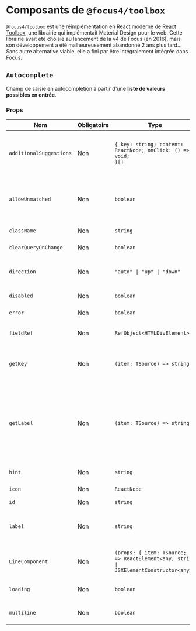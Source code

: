 # Composants de `@focus4/toolbox` <!-- {docsify-ignore-all} -->

`@focus4/toolbox` est une réimplémentation en React moderne de [React Toolbox](https://react-toolbox.io/#/components), une librairie qui implémentait Material Design pour le web. Cette librairie avait été choisie au lancement de la v4 de Focus (en 2016), mais son développement a été malheureusement abandonné 2 ans plus tard... Sans autre alternative viable, elle a fini par être intégralement intégrée dans Focus.

## `Autocomplete`

Champ de saisie en autocomplétion à partir d'une **liste de valeurs possibles en entrée**.

### Props

| Nom                     | Obligatoire | Type                                                                                                                   | Description                                                                                                                                                                                                                                                              |
| ----------------------- | ----------- | ---------------------------------------------------------------------------------------------------------------------- | ------------------------------------------------------------------------------------------------------------------------------------------------------------------------------------------------------------------------------------------------------------------------ |
| `additionalSuggestions` | Non         | <code>{ key: string; content: ReactNode; onClick: () =&gt; void; }[]</code>                                            | Suggestions supplémentaires à afficher en plus des suggestions issues de `values`, pour effectuer des actions différentes.                                                                                                                                               |
| `allowUnmatched`        | Non         | <code>boolean</code>                                                                                                   | Autorise la sélection d'une valeur qui n'existe pas dans `values` (le contenu de la `query` sera retourné en tant que valeur).                                                                                                                                           |
| `className`             | Non         | <code>string</code>                                                                                                    | Classe CSS pour le composant racine.                                                                                                                                                                                                                                     |
| `clearQueryOnChange`    | Non         | <code>boolean</code>                                                                                                   | Vide la query à la sélection d'une valeur.                                                                                                                                                                                                                               |
| `direction`             | Non         | <code>"auto" &#124; "up" &#124; "down"</code>                                                                          | Précise dans quel sens les suggestions doivent s'afficher. Par défaut : "auto".                                                                                                                                                                                          |
| `disabled`              | Non         | <code>boolean</code>                                                                                                   | Désactive le champ texte.                                                                                                                                                                                                                                                |
| `error`                 | Non         | <code>boolean</code>                                                                                                   | Affiche le champ texte en erreur.                                                                                                                                                                                                                                        |
| `fieldRef`              | Non         | <code>RefObject&lt;HTMLDivElement&gt;</code>                                                                           | Ref vers le champ (pour ancrer un Menu dessus par exemple).                                                                                                                                                                                                              |
| `getKey`                | Non         | <code>(item: TSource) =&gt; string</code>                                                                              | Détermine la propriété de l'objet a utiliser comme clé. *<br />Par défaut : `item => item.key`                                                                                                                                                                           |
| `getLabel`              | Non         | <code>(item: TSource) =&gt; string</code>                                                                              | Détermine la propriété de l'objet à utiliser comme libellé.<br />Le libellé de l'objet est le texte utilisé pour chercher la correspondance avec le texte saisi dans le champ.<br />Par défaut : `item => item.label`                                                    |
| `hint`                  | Non         | <code>string</code>                                                                                                    | Placeholder pour le champ texte.                                                                                                                                                                                                                                         |
| `icon`                  | Non         | <code>ReactNode</code>                                                                                                 | Icône à poser devant le texte.                                                                                                                                                                                                                                           |
| `id`                    | Non         | <code>string</code>                                                                                                    | `id` pour l'input HTML.                                                                                                                                                                                                                                                  |
| `label`                 | Non         | <code>string</code>                                                                                                    | Libellé du champ, sera affiché à la place du `hint` et se déplacera sur le dessus lorsque le champ est utilisé.                                                                                                                                                          |
| `LineComponent`         | Non         | <code>(props: { item: TSource; }) =&gt; ReactElement&lt;any, string &#124; JSXElementConstructor&lt;any&gt;&gt;</code> | Composant personnalisé pour afficher les suggestions.                                                                                                                                                                                                                    |
| `loading`               | Non         | <code>boolean</code>                                                                                                   | Affiche un indicateur de chargement dans le champ texte.                                                                                                                                                                                                                 |
| `multiline`             | Non         | <code>boolean</code>                                                                                                   | Si renseigné, affiche un <textarea> à la place de l'<input>.                                                                                                                                                                                                             |
| `name`                  | Non         | <code>string</code>                                                                                                    | `name` pour l'input HTML.                                                                                                                                                                                                                                                |
| `onBlur`                | Non         | <code>FocusEventHandler&lt;HTMLInputElement &#124; HTMLTextAreaElement&gt;</code>                                      | Au blur du champ texte.                                                                                                                                                                                                                                                  |
| `onChange`              | Non         | <code>(value?: string) =&gt; void</code>                                                                               | Appelé avec la clé correspondante lors de la sélection d'une valeur.<br /><br />Sera appelé avec `undefined` (si `allowUnmatched = false`) si aucune suggestion n'est disponible lors de la confirmation de la saisie<br />(au blur du champ ou en appuyant sur Entrée). |
| `onClick`               | Non         | <code>MouseEventHandler&lt;HTMLDivElement&gt;</code>                                                                   | Au clic sur le champ texte.                                                                                                                                                                                                                                              |
| `onContextMenu`         | Non         | <code>MouseEventHandler&lt;HTMLInputElement &#124; HTMLTextAreaElement&gt;</code>                                      | Au clic-droit dans le champ texte.                                                                                                                                                                                                                                       |
| `onFocus`               | Non         | <code>FocusEventHandler&lt;HTMLInputElement &#124; HTMLTextAreaElement&gt;</code>                                      | Au focus du champ texte.                                                                                                                                                                                                                                                 |
| `onKeyDown`             | Non         | <code>KeyboardEventHandler&lt;HTMLInputElement &#124; HTMLTextAreaElement&gt;</code>                                   | Au `keydown` du champ.                                                                                                                                                                                                                                                   |
| `onKeyPress`            | Non         | <code>KeyboardEventHandler&lt;HTMLInputElement &#124; HTMLTextAreaElement&gt;</code>                                   | Au `keypress` du champ.                                                                                                                                                                                                                                                  |
| `onKeyUp`               | Non         | <code>KeyboardEventHandler&lt;HTMLInputElement &#124; HTMLTextAreaElement&gt;</code>                                   | Au `keyup` du champ.                                                                                                                                                                                                                                                     |
| `onPaste`               | Non         | <code>ClipboardEventHandler&lt;HTMLInputElement &#124; HTMLTextAreaElement&gt;</code>                                  | Au collage de texte dans le champ.                                                                                                                                                                                                                                       |
| `onPointerDown`         | Non         | <code>(e: PointerEvent&lt;HTMLInputElement &#124; HTMLTextAreaElement&gt;) =&gt; void</code>                           | [MDN Reference](https://developer.mozilla.org/docs/Web/API/Element/pointerdown_event)                                                                                                                                                                                    |
| `onPointerEnter`        | Non         | <code>(e: PointerEvent&lt;HTMLInputElement &#124; HTMLTextAreaElement&gt;) =&gt; void</code>                           | [MDN Reference](https://developer.mozilla.org/docs/Web/API/Element/pointerenter_event)                                                                                                                                                                                   |
| `onPointerLeave`        | Non         | <code>(e: PointerEvent&lt;HTMLInputElement &#124; HTMLTextAreaElement&gt;) =&gt; void</code>                           | [MDN Reference](https://developer.mozilla.org/docs/Web/API/Element/pointerleave_event)                                                                                                                                                                                   |
| `onPointerUp`           | Non         | <code>(e: PointerEvent&lt;HTMLInputElement &#124; HTMLTextAreaElement&gt;) =&gt; void</code>                           | [MDN Reference](https://developer.mozilla.org/docs/Web/API/Element/pointerup_event)                                                                                                                                                                                      |
| `onQueryChange`         | Non         | <code>(query: string) =&gt; void</code>                                                                                | Handler appelé lorsque la query (= contenu du champ texte) change.                                                                                                                                                                                                       |
| `prefix`                | Non         | <code>string</code>                                                                                                    | Préfixe à poser devant le texte.                                                                                                                                                                                                                                         |
| `query`                 | Non         | <code>string</code>                                                                                                    | Permet de surcharger la query (= contenu du champ texte). A utiliser avec `onQueryChange`.                                                                                                                                                                               |
| `readOnly`              | Non         | <code>boolean</code>                                                                                                   | Valeur de `readonly` sur l'input HTML.                                                                                                                                                                                                                                   |
| `required`              | Non         | <code>boolean</code>                                                                                                   | Valeur de `required` sur l'input HTML.                                                                                                                                                                                                                                   |
| `rows`                  | Non         | <code>number</code>                                                                                                    | Nombre de lignes pour le <textarea> (si `multiline`).                                                                                                                                                                                                                    |
| `showSupportingText`    | Non         | <code>"always" &#124; "auto" &#124; "never"</code>                                                                     | Contrôle l'affichage du texte en dessous du champ, quelque soit la valeur de `supportingText` ou `maxLength`. Par défaut : "auto".                                                                                                                                       |
| `suffix`                | Non         | <code>string</code>                                                                                                    | Préfixe à poser après le texte.                                                                                                                                                                                                                                          |
| `suggestionMatch`       | Non         | <code>"disabled" &#124; "anywhere" &#124; "start" &#124; "word"</code>                                                 | Précise le mode de correspondance utilisé entre la query et le libellé. Par défaut : "start".                                                                                                                                                                            |
| `supportingText`        | Non         | <code>string</code>                                                                                                    | Texte à afficher en dessous du champ. Sera affiché en rouge si `error`.                                                                                                                                                                                                  |
| `tabIndex`              | Non         | <code>number</code>                                                                                                    | `tabindex` pour l'input HTML.                                                                                                                                                                                                                                            |
| `theme`                 | Non         | <code>CSSProp&lt;AutocompleteCss & TextFieldCss&gt;</code>                                                             | CSS.                                                                                                                                                                                                                                                                     |
| `trailing`              | Non         | <code>TrailingIcon &#124; TrailingIcon[]</code>                                                                        | Définition des icônes à poser après le texte dans le champ.                                                                                                                                                                                                              |
| `value`                 | Non         | <code>string</code>                                                                                                    | Valeur du champ.                                                                                                                                                                                                                                                         |
| `values`                | Non         | <code>TSource[]</code>                                                                                                 | Valeurs disponibles pour la sélection.                                                                                                                                                                                                                                   |

## `Button`

Bouton standard.

### Props

| Nom              | Obligatoire | Type                                                                                      | Description                                                                            |
| ---------------- | ----------- | ----------------------------------------------------------------------------------------- | -------------------------------------------------------------------------------------- |
| `className`      | Non         | <code>string</code>                                                                       | Classe CSS a ajouter au composant racine.                                              |
| `color`          | Non         | <code>"accent" &#124; "primary"</code>                                                    | Couleur du bouton.                                                                     |
| `disabled`       | Non         | <code>boolean</code>                                                                      | Désactive le bouton.                                                                   |
| `href`           | Non         | <code>string</code>                                                                       | Si renseigné, pose une balise <a> à la place du <button>.                              |
| `icon`           | Non         | <code>ReactNode</code>                                                                    | Icône a afficher dans le bouton.                                                       |
| `iconPosition`   | Non         | <code>"left" &#124; "right"</code>                                                        | Position de l'icône dans le bouton. Par défaut : "left".                               |
| `label`          | Non         | <code>string</code>                                                                       | Libellé du bouton.                                                                     |
| `onBlur`         | Non         | <code>FocusEventHandler&lt;HTMLButtonElement &#124; HTMLLinkElement&gt;</code>            | Au blur du bouton.                                                                     |
| `onClick`        | Non         | <code>MouseEventHandler&lt;HTMLButtonElement &#124; HTMLLinkElement&gt;</code>            | Au clic sur le bouton.                                                                 |
| `onFocus`        | Non         | <code>FocusEventHandler&lt;HTMLButtonElement &#124; HTMLLinkElement&gt;</code>            | Au focus du bouton.                                                                    |
| `onPointerDown`  | Non         | <code>(e: PointerEvent&lt;HTMLButtonElement &#124; HTMLLinkElement&gt;) =&gt; void</code> | [MDN Reference](https://developer.mozilla.org/docs/Web/API/Element/pointerdown_event)  |
| `onPointerEnter` | Non         | <code>(e: PointerEvent&lt;HTMLButtonElement &#124; HTMLLinkElement&gt;) =&gt; void</code> | [MDN Reference](https://developer.mozilla.org/docs/Web/API/Element/pointerenter_event) |
| `onPointerLeave` | Non         | <code>(e: PointerEvent&lt;HTMLButtonElement &#124; HTMLLinkElement&gt;) =&gt; void</code> | [MDN Reference](https://developer.mozilla.org/docs/Web/API/Element/pointerleave_event) |
| `onPointerUp`    | Non         | <code>(e: PointerEvent&lt;HTMLButtonElement &#124; HTMLLinkElement&gt;) =&gt; void</code> | [MDN Reference](https://developer.mozilla.org/docs/Web/API/Element/pointerup_event)    |
| `style`          | Non         | <code>CSSProperties</code>                                                                | CSS inline pour l'élément racine.                                                      |
| `target`         | Non         | <code>string</code>                                                                       | "target" pour le <a>, si `href` est rensigné.                                          |
| `theme`          | Non         | <code>CSSProp&lt;ButtonCss&gt;</code>                                                     | CSS.                                                                                   |
| `type`           | Non         | <code>string</code>                                                                       | Type de bouton HTML (ignoré si `href` est renseigné).                                  |
| `variant`        | Non         | <code>"filled" &#124; "elevated" &#124; "outlined" &#124; "elevated-filled"</code>        | Variante du bouton .                                                                   |

## `Calendar`

Affiche un calendrier. Utilisé par l'[`InputDate`](components/forms.md#inputdate).

### Props

| Nom                    | Obligatoire | Type                                                    | Description |
| ---------------------- | ----------- | ------------------------------------------------------- | ----------- |
| `disabledDates`        | Non         | <code>Date[]</code>                                     |             |
| `display`              | Non         | <code>"months" &#124; "years"</code>                    |             |
| `enabledDates`         | Non         | <code>Date[]</code>                                     |             |
| `handleSelect`         | Non         | <code>() =&gt; void</code>                              |             |
| `maxDate`              | Non         | <code>Date</code>                                       |             |
| `minDate`              | Non         | <code>Date</code>                                       |             |
| `onChange`             | **Oui**     | <code>(date: Date, dayClick: boolean) =&gt; void</code> |             |
| `selectedDate`         | Non         | <code>Date</code>                                       |             |
| `sundayFirstDayOfWeek` | Non         | <code>boolean</code>                                    |             |
| `theme`                | Non         | <code>CSSProp&lt;CalendarCss&gt;</code>                 |             |

## `Checkbox`

Une checkbox.

### Props

| Nom              | Obligatoire | Type                                                                                             | Description                                                                            |
| ---------------- | ----------- | ------------------------------------------------------------------------------------------------ | -------------------------------------------------------------------------------------- |
| `className`      | Non         | <code>string</code>                                                                              | Classe CSS a ajouter au composant racine.                                              |
| `disabled`       | Non         | <code>boolean</code>                                                                             | Désactive la Checkbox.                                                                 |
| `error`          | Non         | <code>string</code>                                                                              | Si renseigné, la Checkbox sera affichée en rouge.                                      |
| `id`             | Non         | <code>string</code>                                                                              | Id pour l'input[type=checkbox] posé par la Checkbox.                                   |
| `indeterminate`  | Non         | <code>boolean</code>                                                                             | Affiche une icône "indéterminée" à la place du "check"                                 |
| `label`          | Non         | <code>ReactNode</code>                                                                           | Libellé à poser à côté de la Checkbox.                                                 |
| `name`           | Non         | <code>string</code>                                                                              | Name pour l'input[type=checkbox] posé par la Checkbox.                                 |
| `onBlur`         | Non         | <code>FocusEventHandler&lt;HTMLInputElement&gt;</code>                                           | Au blur de la Checkbox.                                                                |
| `onChange`       | Non         | <code>(value: boolean, event?: MouseEvent&lt;HTMLInputElement, MouseEvent&gt;) =&gt; void</code> | Handler appelé au clic sur la Checkbox.                                                |
| `onFocus`        | Non         | <code>FocusEventHandler&lt;HTMLInputElement&gt;</code>                                           | Au focus de la Checkbox.                                                               |
| `onPointerDown`  | Non         | <code>(e: PointerEvent&lt;HTMLLabelElement&gt;) =&gt; void</code>                                | [MDN Reference](https://developer.mozilla.org/docs/Web/API/Element/pointerdown_event)  |
| `onPointerEnter` | Non         | <code>(e: PointerEvent&lt;HTMLLabelElement&gt;) =&gt; void</code>                                | [MDN Reference](https://developer.mozilla.org/docs/Web/API/Element/pointerenter_event) |
| `onPointerLeave` | Non         | <code>(e: PointerEvent&lt;HTMLLabelElement&gt;) =&gt; void</code>                                | [MDN Reference](https://developer.mozilla.org/docs/Web/API/Element/pointerleave_event) |
| `onPointerUp`    | Non         | <code>(e: PointerEvent&lt;HTMLLabelElement&gt;) =&gt; void</code>                                | [MDN Reference](https://developer.mozilla.org/docs/Web/API/Element/pointerup_event)    |
| `theme`          | Non         | <code>CSSProp&lt;CheckboxCss&gt;</code>                                                          | CSS.                                                                                   |
| `value`          | Non         | <code>boolean</code>                                                                             | Valeur (correspond à 'checked' sur l'input).                                           |

## `Chip`



### Props

| Nom              | Obligatoire | Type                                                                                                             | Description                                                                            |
| ---------------- | ----------- | ---------------------------------------------------------------------------------------------------------------- | -------------------------------------------------------------------------------------- |
| `className`      | Non         | <code>string</code>                                                                                              | Classe CSS a ajouter au composant racine.                                              |
| `color`          | Non         | <code>"accent" &#124; "primary"</code>                                                                           | Couleur du Chip.                                                                       |
| `disabled`       | Non         | <code>boolean</code>                                                                                             | Désactive le Chip.                                                                     |
| `elevated`       | Non         | <code>boolean</code>                                                                                             | Si renseigné, le Chip est affiché avec une élévation.                                  |
| `href`           | Non         | <code>string</code>                                                                                              | Si renseigné, pose une balise <a> à la place du <button> ou <span>.                    |
| `icon`           | Non         | <code>ReactNode</code>                                                                                           | Icône a afficher dans le Chip (à gauche).                                              |
| `label`          | **Oui**     | <code>string</code>                                                                                              | Libellé du chip.                                                                       |
| `onBlur`         | Non         | <code>FocusEventHandler&lt;HTMLButtonElement &#124; HTMLLinkElement&gt;</code>                                   | Au blur du Chip (si actionnable).                                                      |
| `onClick`        | Non         | <code>MouseEventHandler&lt;HTMLButtonElement&gt;</code>                                                          | Au click sur le Chip. Pose un <button> au lieu d'un <span> si rensgeiné.               |
| `onDeleteClick`  | Non         | <code>MouseEventHandler&lt;HTMLSpanElement&gt;</code>                                                            | Si renseigné, le Chip a une action de suppression via un bouton icône (à droite).      |
| `onFocus`        | Non         | <code>FocusEventHandler&lt;HTMLButtonElement &#124; HTMLLinkElement&gt;</code>                                   | Au focus du Chip (si actionnable).                                                     |
| `onPointerDown`  | Non         | <code>(e: PointerEvent&lt;HTMLButtonElement &#124; HTMLLinkElement &#124; HTMLSpanElement&gt;) =&gt; void</code> | [MDN Reference](https://developer.mozilla.org/docs/Web/API/Element/pointerdown_event)  |
| `onPointerEnter` | Non         | <code>(e: PointerEvent&lt;HTMLButtonElement &#124; HTMLLinkElement &#124; HTMLSpanElement&gt;) =&gt; void</code> | [MDN Reference](https://developer.mozilla.org/docs/Web/API/Element/pointerenter_event) |
| `onPointerLeave` | Non         | <code>(e: PointerEvent&lt;HTMLButtonElement &#124; HTMLLinkElement &#124; HTMLSpanElement&gt;) =&gt; void</code> | [MDN Reference](https://developer.mozilla.org/docs/Web/API/Element/pointerleave_event) |
| `onPointerUp`    | Non         | <code>(e: PointerEvent&lt;HTMLButtonElement &#124; HTMLLinkElement &#124; HTMLSpanElement&gt;) =&gt; void</code> | [MDN Reference](https://developer.mozilla.org/docs/Web/API/Element/pointerup_event)    |
| `target`         | Non         | <code>string</code>                                                                                              | "target" pour le <a>, si `href` est rensigné.                                          |
| `theme`          | Non         | <code>CSSProp&lt;ChipCss&gt;</code>                                                                              | CSS.                                                                                   |

## `Clock`

Affiche une horloge. Utilisé par l'[`InputTime`](components/forms.md#inputdate).

### Props

| Nom           | Obligatoire | Type                                  | Description |
| ------------- | ----------- | ------------------------------------- | ----------- |
| `display`     | Non         | <code>"hours" &#124; "minutes"</code> |             |
| `format`      | Non         | <code>"24hr" &#124; "ampm"</code>     |             |
| `onChange`    | Non         | <code>(date: Date) =&gt; void</code>  |             |
| `onHandMoved` | Non         | <code>() =&gt; void</code>            |             |
| `theme`       | Non         | <code>CSSProp&lt;ClockCss&gt;</code>  |             |
| `time`        | Non         | <code>Date</code>                     |             |

## `Dropdown`

Composant de sélection avec personnalisation de l'affichage des éléments (à l'inverse du [`Select`](components/forms.md#select) qui est un simple `<select>`).

### Props

| Nom          | Obligatoire | Type                                                                                                                                                                             | Description                                                                                                   |
| ------------ | ----------- | -------------------------------------------------------------------------------------------------------------------------------------------------------------------------------- | ------------------------------------------------------------------------------------------------------------- |
| `allowBlank` | Non         | <code>boolean</code>                                                                                                                                                             | If true the dropdown will preselect the first item if the supplied value matches none of the options' values. |
| `auto`       | Non         | <code>boolean</code>                                                                                                                                                             | If true, the dropdown will open up or down depending on the position in the screen.                           |
| `className`  | Non         | <code>string</code>                                                                                                                                                              | CSS class for the root component.                                                                             |
| `disabled`   | Non         | <code>boolean</code>                                                                                                                                                             | If true, component will be disabled.                                                                          |
| `error`      | Non         | <code>string</code>                                                                                                                                                              | Give an error node to display under the field.                                                                |
| `id`         | Non         | <code>string</code>                                                                                                                                                              | Id for the input field.                                                                                       |
| `label`      | Non         | <code>ReactNode</code>                                                                                                                                                           | The text string to use for the floating label element.                                                        |
| `labelKey`   | Non         | <code>string</code>                                                                                                                                                              | Used for setting the label from source                                                                        |
| `name`       | Non         | <code>string</code>                                                                                                                                                              | Name for the input field.                                                                                     |
| `onBlur`     | Non         | <code>(event: FocusEvent&lt;HTMLInputElement &#124; HTMLTextAreaElement &#124; HTMLDivElement, Element&gt; &#124; MouseEvent&lt;HTMLLIElement, MouseEvent&gt;) =&gt; void</code> |                                                                                                               |
| `onChange`   | Non         | <code>(value: T, event: MouseEvent&lt;HTMLLIElement, MouseEvent&gt;) =&gt; void</code>                                                                                           |                                                                                                               |
| `onClick`    | Non         | <code>MouseEventHandler&lt;HTMLInputElement &#124; HTMLTextAreaElement &#124; HTMLDivElement&gt;</code>                                                                          |                                                                                                               |
| `onFocus`    | Non         | <code>FocusEventHandler&lt;HTMLDivElement&gt;</code>                                                                                                                             |                                                                                                               |
| `required`   | Non         | <code>boolean</code>                                                                                                                                                             | If true, the html input has a required attribute.                                                             |
| `source`     | **Oui**     | <code>S[]</code>                                                                                                                                                                 | Array of data objects with the data to represent in the dropdown.                                             |
| `template`   | Non         | <code>(item: S) =&gt; Element</code>                                                                                                                                             | Callback function that returns a JSX template to represent the element.                                       |
| `theme`      | Non         | <code>CSSProp&lt;DropdownCss&gt;</code>                                                                                                                                          | Classnames object defining the component style.                                                               |
| `value`      | Non         | <code>T</code>                                                                                                                                                                   | Current value of the dropdown element.                                                                        |
| `valueKey`   | Non         | <code>string</code>                                                                                                                                                              | Used for setting the value from source                                                                        |

## `FloatingActionButton`

Bouton action flottant.

### Props

| Nom              | Obligatoire | Type                                                                                      | Description                                                                            |
| ---------------- | ----------- | ----------------------------------------------------------------------------------------- | -------------------------------------------------------------------------------------- |
| `className`      | Non         | <code>string</code>                                                                       | Classe CSS a ajouter au composant racine.                                              |
| `color`          | Non         | <code>"accent" &#124; "primary"</code>                                                    | Couleur du bouton.                                                                     |
| `disabled`       | Non         | <code>boolean</code>                                                                      | Désactive le bouton.                                                                   |
| `extended`       | Non         | <code>boolean</code>                                                                      | Affiche le libellé du bouton dans le bouton.                                           |
| `href`           | Non         | <code>string</code>                                                                       | Si renseigné, pose une balise <a> à la place du <button>.                              |
| `icon`           | Non         | <code>ReactNode</code>                                                                    | Icône a afficher dans le bouton.                                                       |
| `label`          | Non         | <code>string</code>                                                                       | Libellé du bouton.                                                                     |
| `lowered`        | Non         | <code>boolean</code>                                                                      | Variation du bouton avec moins d'élévation (ombre moins marquée).                      |
| `onBlur`         | Non         | <code>FocusEventHandler&lt;HTMLButtonElement &#124; HTMLLinkElement&gt;</code>            | Au blur du bouton.                                                                     |
| `onClick`        | Non         | <code>MouseEventHandler&lt;HTMLButtonElement &#124; HTMLLinkElement&gt;</code>            | Au clic sur le bouton.                                                                 |
| `onFocus`        | Non         | <code>FocusEventHandler&lt;HTMLButtonElement &#124; HTMLLinkElement&gt;</code>            | Au focus du bouton.                                                                    |
| `onPointerDown`  | Non         | <code>(e: PointerEvent&lt;HTMLButtonElement &#124; HTMLLinkElement&gt;) =&gt; void</code> | [MDN Reference](https://developer.mozilla.org/docs/Web/API/Element/pointerdown_event)  |
| `onPointerEnter` | Non         | <code>(e: PointerEvent&lt;HTMLButtonElement &#124; HTMLLinkElement&gt;) =&gt; void</code> | [MDN Reference](https://developer.mozilla.org/docs/Web/API/Element/pointerenter_event) |
| `onPointerLeave` | Non         | <code>(e: PointerEvent&lt;HTMLButtonElement &#124; HTMLLinkElement&gt;) =&gt; void</code> | [MDN Reference](https://developer.mozilla.org/docs/Web/API/Element/pointerleave_event) |
| `onPointerUp`    | Non         | <code>(e: PointerEvent&lt;HTMLButtonElement &#124; HTMLLinkElement&gt;) =&gt; void</code> | [MDN Reference](https://developer.mozilla.org/docs/Web/API/Element/pointerup_event)    |
| `size`           | Non         | <code>"large" &#124; "small"</code>                                                       | Taille du bouton.                                                                      |
| `style`          | Non         | <code>CSSProperties</code>                                                                | CSS inline pour l'élément racine.                                                      |
| `target`         | Non         | <code>string</code>                                                                       | "target" pour le <a>, si `href` est rensigné.                                          |
| `theme`          | Non         | <code>CSSProp&lt;FloatingActionButtonCss&gt;</code>                                       | CSS.                                                                                   |
| `type`           | Non         | <code>string</code>                                                                       | Type de bouton HTML (ignoré si `href` est renseigné).                                  |

## `FontIcon`

Affiche une icône. Prend directement un nom d'icône Material en enfant, ou bien une icône personnalisée avec `getIcon`.

### Props

| Nom              | Obligatoire | Type                                                             | Description                                                                            |
| ---------------- | ----------- | ---------------------------------------------------------------- | -------------------------------------------------------------------------------------- |
| `alt`            | Non         | <code>string</code>                                              | Texte alternatif pour l'icône.                                                         |
| `children`       | Non         | <code>ReactNode</code>                                           | Icône à afficher.                                                                      |
| `className`      | Non         | <code>string</code>                                              | Classe CSS à poser sur le composant racine.                                            |
| `onPointerDown`  | Non         | <code>(e: PointerEvent&lt;HTMLSpanElement&gt;) =&gt; void</code> | [MDN Reference](https://developer.mozilla.org/docs/Web/API/Element/pointerdown_event)  |
| `onPointerEnter` | Non         | <code>(e: PointerEvent&lt;HTMLSpanElement&gt;) =&gt; void</code> | [MDN Reference](https://developer.mozilla.org/docs/Web/API/Element/pointerenter_event) |
| `onPointerLeave` | Non         | <code>(e: PointerEvent&lt;HTMLSpanElement&gt;) =&gt; void</code> | [MDN Reference](https://developer.mozilla.org/docs/Web/API/Element/pointerleave_event) |
| `onPointerUp`    | Non         | <code>(e: PointerEvent&lt;HTMLSpanElement&gt;) =&gt; void</code> | [MDN Reference](https://developer.mozilla.org/docs/Web/API/Element/pointerup_event)    |
| `style`          | Non         | <code>CSSProperties</code>                                       | Styles inline                                                                          |

## `IconButton`

Bouton simple avec une icône.

### Props

| Nom              | Obligatoire | Type                                                                                      | Description                                                                            |
| ---------------- | ----------- | ----------------------------------------------------------------------------------------- | -------------------------------------------------------------------------------------- |
| `className`      | Non         | <code>string</code>                                                                       | Classe CSS a ajouter au composant racine.                                              |
| `color`          | Non         | <code>"accent" &#124; "primary"</code>                                                    | Couleur du bouton.                                                                     |
| `disabled`       | Non         | <code>boolean</code>                                                                      | Désactive le bouton.                                                                   |
| `href`           | Non         | <code>string</code>                                                                       | Si renseigné, pose une balise <a> à la place du <button>.                              |
| `icon`           | **Oui**     | <code>ReactNode</code>                                                                    | Icône a afficher dans le bouton.                                                       |
| `label`          | Non         | <code>string</code>                                                                       | Libellé du bouton.                                                                     |
| `onBlur`         | Non         | <code>FocusEventHandler&lt;HTMLButtonElement &#124; HTMLLinkElement&gt;</code>            | Au blur du bouton.                                                                     |
| `onClick`        | Non         | <code>MouseEventHandler&lt;HTMLButtonElement &#124; HTMLLinkElement&gt;</code>            | Au clic sur le bouton.                                                                 |
| `onFocus`        | Non         | <code>FocusEventHandler&lt;HTMLButtonElement &#124; HTMLLinkElement&gt;</code>            | Au focus du bouton.                                                                    |
| `onPointerDown`  | Non         | <code>(e: PointerEvent&lt;HTMLButtonElement &#124; HTMLLinkElement&gt;) =&gt; void</code> | [MDN Reference](https://developer.mozilla.org/docs/Web/API/Element/pointerdown_event)  |
| `onPointerEnter` | Non         | <code>(e: PointerEvent&lt;HTMLButtonElement &#124; HTMLLinkElement&gt;) =&gt; void</code> | [MDN Reference](https://developer.mozilla.org/docs/Web/API/Element/pointerenter_event) |
| `onPointerLeave` | Non         | <code>(e: PointerEvent&lt;HTMLButtonElement &#124; HTMLLinkElement&gt;) =&gt; void</code> | [MDN Reference](https://developer.mozilla.org/docs/Web/API/Element/pointerleave_event) |
| `onPointerUp`    | Non         | <code>(e: PointerEvent&lt;HTMLButtonElement &#124; HTMLLinkElement&gt;) =&gt; void</code> | [MDN Reference](https://developer.mozilla.org/docs/Web/API/Element/pointerup_event)    |
| `style`          | Non         | <code>CSSProperties</code>                                                                | CSS inline pour l'élément racine.                                                      |
| `target`         | Non         | <code>string</code>                                                                       | "target" pour le <a>, si `href` est rensigné.                                          |
| `theme`          | Non         | <code>CSSProp&lt;IconButtonCss&gt;</code>                                                 | CSS.                                                                                   |
| `type`           | Non         | <code>string</code>                                                                       | Type de bouton HTML (ignoré si `href` est renseigné).                                  |
| `variant`        | Non         | <code>"filled" &#124; "outlined"</code>                                                   | Variante du bouton .                                                                   |

## `Menu`

Menu déroulant. Peut s'attacher à un élément parent. A utiliser avec `useMenu()`.

Exemple :
 ```tsx
 const menu = useMenu();

 // Remarque : L'élément conteneur impérativement avoir "position: relative".
 return (
     <span ref={menu.anchor} style={{position: "relative", display: "inline-block"}}>
         <IconButton icon="more_vert" onClick={menu.toggle}>
         <Menu {...menu}>
             <MenuItem
                 caption={mode.dark ? "Mode clair" : "Mode sombre"}
                 icon={mode.dark ? "light_mode" : "dark_mode"}
                 onClick={() => (mode.dark = !mode.dark)}
             />
             <MenuItem caption="Se déconnecter" icon="login" onClick={signOut} />
         </Menu>
     </span>
 );
 ```

### Props

| Nom                           | Obligatoire | Type                                                                                                                                            | Description                                                                                                                                                                                                                                                                                                                                                                                                                                                                                                       |
| ----------------------------- | ----------- | ----------------------------------------------------------------------------------------------------------------------------------------------- | ----------------------------------------------------------------------------------------------------------------------------------------------------------------------------------------------------------------------------------------------------------------------------------------------------------------------------------------------------------------------------------------------------------------------------------------------------------------------------------------------------------------- |
| `active`                      | **Oui**     | <code>boolean</code>                                                                                                                            | Affiche le menu.                                                                                                                                                                                                                                                                                                                                                                                                                                                                                                  |
| `anchor`                      | **Oui**     | <code>RefObject&lt;HTMLDivElement&gt;</code>                                                                                                    | Element HTML parent du menu sur lequel le menu s'attachera (au dessus ou en dessous, selon la position).                                                                                                                                                                                                                                                                                                                                                                                                          |
| `children`                    | Non         | <code>ReactNode</code>                                                                                                                          | Eléments enfants à afficher dans le menu.<br />Ces éléments seront sélectionnables au clavier par le Menu, qui appelera leur `onClick` (si défini) lorsqu'on appuie sur Entrée.                                                                                                                                                                                                                                                                                                                                   |
| `className`                   | Non         | <code>string</code>                                                                                                                             | Classe CSS pour le composant racine du Menu.                                                                                                                                                                                                                                                                                                                                                                                                                                                                      |
| `close`                       | **Oui**     | <code>() =&gt; void</code>                                                                                                                      | Ferme le menu.                                                                                                                                                                                                                                                                                                                                                                                                                                                                                                    |
| `keepSelectionOnPointerLeave` | Non         | <code>boolean</code>                                                                                                                            | Ne vide pas l'élément du Menu sélectionné lorsque la souris sort du Menu<br />(pour pouvoir toujours cliquer sur cet élément en appuyant sur Entrée par exemple).                                                                                                                                                                                                                                                                                                                                                 |
| `noBlurOnArrowPress`          | Non         | <code>boolean</code>                                                                                                                            | Si renseigné, la navigation clavier dans le Menu n'appelera pas le `blur` de l'élément courant actif (pour un input par exemple).                                                                                                                                                                                                                                                                                                                                                                                 |
| `noRing`                      | Non         | <code>boolean</code>                                                                                                                            | N'affiche pas le focus ring lors de la navigation clavier dans le Menu.                                                                                                                                                                                                                                                                                                                                                                                                                                           |
| `onItemClick`                 | Non         | <code>(key?: string) =&gt; void</code>                                                                                                          | Handler optionel appelé au clic (y compris au clavier) d'un élément du Menu. La `key` de l'enfant sera passée en paramètre.                                                                                                                                                                                                                                                                                                                                                                                       |
| `onSelectedChange`            | Non         | <code>(key?: string) =&gt; void</code>                                                                                                          | Handler appelé lorsque l'élément sélectionné par le Menu change (au hover ou au clavier).                                                                                                                                                                                                                                                                                                                                                                                                                         |
| `open`                        | **Oui**     | <code>() =&gt; void</code>                                                                                                                      | Ouvre le menu.                                                                                                                                                                                                                                                                                                                                                                                                                                                                                                    |
| `position`                    | Non         | <code>"bottom" &#124; "top" &#124; "auto" &#124; "bottomLeft" &#124; "bottomRight" &#124; "full-auto" &#124; "topLeft" &#124; "topRight"</code> | Détermine la position du Menu par rapport à son élément ancre.<br /><br />Le Menu peut être placé en haut ou en bas, et optionnellement sur la gauche ou à droite (au lieu de prendre toute la largeur de l'ancre).<br /><br />La position peut être également définie en `auto` (choisie entre `topLeft`, `topRight`, `bottomLeft` et `bottomRight`) ou `full-auto`<br />(choisie entre `top` et `bottom`), selon la position de l'ancre sur la page au moment de son ouverture.<br /><br />Par défaut : `auto`. |
| `selected`                    | Non         | <code>string</code>                                                                                                                             | Permet de surcharger l'élement sélectionné du Menu, au lieu de le laisser utiliser son état interne. A utiliser avec `onSelectedChange`.                                                                                                                                                                                                                                                                                                                                                                          |
| `theme`                       | Non         | <code>CSSProp&lt;MenuCss&gt;</code>                                                                                                             | CSS.                                                                                                                                                                                                                                                                                                                                                                                                                                                                                                              |
| `toggle`                      | **Oui**     | <code>() =&gt; void</code>                                                                                                                      | Ouvre ou ferme le menu, selon son état.                                                                                                                                                                                                                                                                                                                                                                                                                                                                           |

## `useMenu`

Hook pour attacher un menu à un élément et des fonctions pour l'ouvrir et le fermer.

### Props

| Nom | Obligatoire | Type | Description |
| --- | ----------- | ---- | ----------- |

## `MenuItem`

Item de Menu a utiliser dans un `Menu`.

### Props

| Nom              | Obligatoire | Type                                                           | Description                                                                            |
| ---------------- | ----------- | -------------------------------------------------------------- | -------------------------------------------------------------------------------------- |
| `caption`        | **Oui**     | <code>string</code>                                            | Le libellé de l'item de Menu.                                                          |
| `className`      | Non         | <code>string</code>                                            | Classe CSS pour le composant racine.                                                   |
| `disabled`       | Non         | <code>boolean</code>                                           | Désactive l'élément de Menu, qui ne pourra plus être sélectionné.                      |
| `iconLeft`       | Non         | <code>ReactNode</code>                                         | Icône à poser devant l'item de Menu.                                                   |
| `iconRight`      | Non         | <code>ReactNode</code>                                         | Icône à poser derrière l'item de Menu.                                                 |
| `onClick`        | Non         | <code>MouseEventHandler&lt;HTMLLIElement&gt;</code>            | Handler de clic sur l'item de Menu.                                                    |
| `onPointerDown`  | Non         | <code>(e: PointerEvent&lt;HTMLLIElement&gt;) =&gt; void</code> | [MDN Reference](https://developer.mozilla.org/docs/Web/API/Element/pointerdown_event)  |
| `onPointerEnter` | Non         | <code>(e: PointerEvent&lt;HTMLLIElement&gt;) =&gt; void</code> | [MDN Reference](https://developer.mozilla.org/docs/Web/API/Element/pointerenter_event) |
| `onPointerLeave` | Non         | <code>(e: PointerEvent&lt;HTMLLIElement&gt;) =&gt; void</code> | [MDN Reference](https://developer.mozilla.org/docs/Web/API/Element/pointerleave_event) |
| `onPointerUp`    | Non         | <code>(e: PointerEvent&lt;HTMLLIElement&gt;) =&gt; void</code> | [MDN Reference](https://developer.mozilla.org/docs/Web/API/Element/pointerup_event)    |
| `theme`          | Non         | <code>CSSProp&lt;MenuCss&gt;</code>                            | CSS.                                                                                   |

## `LinearProgressIndicator`

Indicateur de progression linéaire.

### Props

| Nom              | Obligatoire | Type                                                            | Description                                                                            |
| ---------------- | ----------- | --------------------------------------------------------------- | -------------------------------------------------------------------------------------- |
| `className`      | Non         | <code>string</code>                                             | Classe CSS pour l'élément racine.                                                      |
| `indeterminate`  | Non         | <code>boolean</code>                                            | Progression indéterminée                                                               |
| `max`            | Non         | <code>number</code>                                             | Valeur maximum. Par défaut: 100.                                                       |
| `min`            | Non         | <code>number</code>                                             | Valeur minimum. Par défaut: 0.                                                         |
| `onPointerDown`  | Non         | <code>(e: PointerEvent&lt;HTMLDivElement&gt;) =&gt; void</code> | [MDN Reference](https://developer.mozilla.org/docs/Web/API/Element/pointerdown_event)  |
| `onPointerEnter` | Non         | <code>(e: PointerEvent&lt;HTMLDivElement&gt;) =&gt; void</code> | [MDN Reference](https://developer.mozilla.org/docs/Web/API/Element/pointerenter_event) |
| `onPointerLeave` | Non         | <code>(e: PointerEvent&lt;HTMLDivElement&gt;) =&gt; void</code> | [MDN Reference](https://developer.mozilla.org/docs/Web/API/Element/pointerleave_event) |
| `onPointerUp`    | Non         | <code>(e: PointerEvent&lt;HTMLDivElement&gt;) =&gt; void</code> | [MDN Reference](https://developer.mozilla.org/docs/Web/API/Element/pointerup_event)    |
| `theme`          | Non         | <code>CSSProp&lt;ProgressIndicatorCss&gt;</code>                | CSS.                                                                                   |
| `value`          | Non         | <code>number</code>                                             | Valeur courante (entre `min` et `max`). Par défaut : 0.                                |

## `CircularProgressIndicator`

Indicateur de progression circulaire.

### Props

| Nom              | Obligatoire | Type                                                            | Description                                                                            |
| ---------------- | ----------- | --------------------------------------------------------------- | -------------------------------------------------------------------------------------- |
| `className`      | Non         | <code>string</code>                                             | Classe CSS pour l'élément racine.                                                      |
| `indeterminate`  | Non         | <code>boolean</code>                                            | Progression indéterminée                                                               |
| `max`            | Non         | <code>number</code>                                             | Valeur maximum. Par défaut: 100.                                                       |
| `min`            | Non         | <code>number</code>                                             | Valeur minimum. Par défaut: 0.                                                         |
| `onPointerDown`  | Non         | <code>(e: PointerEvent&lt;HTMLDivElement&gt;) =&gt; void</code> | [MDN Reference](https://developer.mozilla.org/docs/Web/API/Element/pointerdown_event)  |
| `onPointerEnter` | Non         | <code>(e: PointerEvent&lt;HTMLDivElement&gt;) =&gt; void</code> | [MDN Reference](https://developer.mozilla.org/docs/Web/API/Element/pointerenter_event) |
| `onPointerLeave` | Non         | <code>(e: PointerEvent&lt;HTMLDivElement&gt;) =&gt; void</code> | [MDN Reference](https://developer.mozilla.org/docs/Web/API/Element/pointerleave_event) |
| `onPointerUp`    | Non         | <code>(e: PointerEvent&lt;HTMLDivElement&gt;) =&gt; void</code> | [MDN Reference](https://developer.mozilla.org/docs/Web/API/Element/pointerup_event)    |
| `theme`          | Non         | <code>CSSProp&lt;ProgressIndicatorCss&gt;</code>                | CSS.                                                                                   |
| `value`          | Non         | <code>number</code>                                             | Valeur courante (entre `min` et `max`). Par défaut : 0.                                |

## `RadioGroup`

A utiliser avec RadioButton pour faire des radios. Les composants [`BooleanRadio`](components/forms.md#booleanradio) et [`SelectRadio`](components/forms.md#selectradio) en sont des implémentations pour les usages les plus courants.

### Props

| Nom         | Obligatoire | Type                                    | Description                                                                 |
| ----------- | ----------- | --------------------------------------- | --------------------------------------------------------------------------- |
| `children`  | Non         | <code>ReactNode</code>                  | Les RadioButtons passés en enfant de ce composant seront ajoutés au groupe. |
| `className` | Non         | <code>string</code>                     | Classe CSS a ajouter au composant racine.                                   |
| `disabled`  | Non         | <code>boolean</code>                    | Désactive les RadioButtons.                                                 |
| `onChange`  | Non         | <code>(value: string) =&gt; void</code> | Handler appelé au clic sur un RadioButton.                                  |
| `value`     | Non         | <code>string</code>                     | Valeur séléctionnée parmis les RadioButtons.                                |

## `RadioButton`

A utiliser dans un RadioGroup.

### Props

| Nom              | Obligatoire | Type                                                              | Description                                                                            |
| ---------------- | ----------- | ----------------------------------------------------------------- | -------------------------------------------------------------------------------------- |
| `className`      | Non         | <code>string</code>                                               | Classe CSS a ajouter au composant racine.                                              |
| `disabled`       | Non         | <code>boolean</code>                                              | Désactive le RadioButton.                                                              |
| `id`             | Non         | <code>string</code>                                               | Id pour l'input[type=radio] posé par le RadioButton.                                   |
| `label`          | Non         | <code>ReactNode</code>                                            | Libellé à poser à côté de la Checkbox.                                                 |
| `name`           | Non         | <code>string</code>                                               | Name pour l'input[type=radio] posé par le RadioButton.                                 |
| `onBlur`         | Non         | <code>FocusEventHandler&lt;HTMLInputElement&gt;</code>            | Au blur du Radio.                                                                      |
| `onFocus`        | Non         | <code>FocusEventHandler&lt;HTMLInputElement&gt;</code>            | Au focus du Radio.                                                                     |
| `onPointerDown`  | Non         | <code>(e: PointerEvent&lt;HTMLLabelElement&gt;) =&gt; void</code> | [MDN Reference](https://developer.mozilla.org/docs/Web/API/Element/pointerdown_event)  |
| `onPointerEnter` | Non         | <code>(e: PointerEvent&lt;HTMLLabelElement&gt;) =&gt; void</code> | [MDN Reference](https://developer.mozilla.org/docs/Web/API/Element/pointerenter_event) |
| `onPointerLeave` | Non         | <code>(e: PointerEvent&lt;HTMLLabelElement&gt;) =&gt; void</code> | [MDN Reference](https://developer.mozilla.org/docs/Web/API/Element/pointerleave_event) |
| `onPointerUp`    | Non         | <code>(e: PointerEvent&lt;HTMLLabelElement&gt;) =&gt; void</code> | [MDN Reference](https://developer.mozilla.org/docs/Web/API/Element/pointerup_event)    |
| `theme`          | Non         | <code>CSSProp&lt;RadioCss&gt;</code>                              | CSS.                                                                                   |
| `value`          | **Oui**     | <code>string</code>                                               | Valeur du RadioGroup quand ce RadioButton est sélectionné.                             |

## `Ripple`

Pose un Ripple au clic sur le composant/élément enfant.

### Props

| Nom              | Obligatoire | Type                                                                                 | Description                                                                                 |
| ---------------- | ----------- | ------------------------------------------------------------------------------------ | ------------------------------------------------------------------------------------------- |
| `centered`       | Non         | <code>boolean</code>                                                                 | Centre le ripple sur la cible au lieu de l'endroit cliqué.                                  |
| `children`       | **Oui**     | <code>ReactElement&lt;any, string &#124; JSXElementConstructor&lt;any&gt;&gt;</code> | Composant enfant dans lequel poser le ripple.                                               |
| `className`      | Non         | <code>string</code>                                                                  | Classe CSS à passer au Ripple                                                               |
| `disabled`       | Non         | <code>boolean</code>                                                                 | Force la désactivation du ripple.                                                           |
| `onPointerDown`  | Non         | <code>(e: PointerEvent&lt;T&gt;) =&gt; void</code>                                   | [MDN Reference](https://developer.mozilla.org/docs/Web/API/Element/pointerdown_event)       |
| `onPointerEnter` | Non         | <code>(e: PointerEvent&lt;T&gt;) =&gt; void</code>                                   | [MDN Reference](https://developer.mozilla.org/docs/Web/API/Element/pointerenter_event)      |
| `onPointerLeave` | Non         | <code>(e: PointerEvent&lt;T&gt;) =&gt; void</code>                                   | [MDN Reference](https://developer.mozilla.org/docs/Web/API/Element/pointerleave_event)      |
| `onPointerUp`    | Non         | <code>(e: PointerEvent&lt;T&gt;) =&gt; void</code>                                   | [MDN Reference](https://developer.mozilla.org/docs/Web/API/Element/pointerup_event)         |
| `rippleTarget`   | Non         | <code>string</code>                                                                  | Classe CSS de l'élément HTML dans lequel poser le ripple, si ce n'est pas l'élément racine. |

## `Slider`

Slider.

### Props

| Nom              | Obligatoire | Type                                                            | Description                                                                            |
| ---------------- | ----------- | --------------------------------------------------------------- | -------------------------------------------------------------------------------------- |
| `className`      | Non         | <code>string</code>                                             | Classe CSS pour le composant racine.                                                   |
| `disabled`       | Non         | <code>boolean</code>                                            | Désactive le Slider.                                                                   |
| `labeled`        | Non         | <code>boolean</code>                                            | Affiche un libellé au dessus de la poignée au survol avec la valeur exacte du Slider.  |
| `max`            | Non         | <code>number</code>                                             | Valeur maximale du Slider. Par défaut : 100.                                           |
| `min`            | Non         | <code>number</code>                                             | Valeur minimale du Slider. Par défaut : 0.                                             |
| `onChange`       | Non         | <code>(value: number) =&gt; void</code>                         | Handler appelé au changement de la valeur du Slider.                                   |
| `onPointerDown`  | Non         | <code>(e: PointerEvent&lt;HTMLDivElement&gt;) =&gt; void</code> | [MDN Reference](https://developer.mozilla.org/docs/Web/API/Element/pointerdown_event)  |
| `onPointerEnter` | Non         | <code>(e: PointerEvent&lt;HTMLDivElement&gt;) =&gt; void</code> | [MDN Reference](https://developer.mozilla.org/docs/Web/API/Element/pointerenter_event) |
| `onPointerLeave` | Non         | <code>(e: PointerEvent&lt;HTMLDivElement&gt;) =&gt; void</code> | [MDN Reference](https://developer.mozilla.org/docs/Web/API/Element/pointerleave_event) |
| `onPointerUp`    | Non         | <code>(e: PointerEvent&lt;HTMLDivElement&gt;) =&gt; void</code> | [MDN Reference](https://developer.mozilla.org/docs/Web/API/Element/pointerup_event)    |
| `step`           | Non         | <code>number</code>                                             | Valeur minimale par incrément du Slider. Par défaut : 1.                               |
| `theme`          | Non         | <code>CSSProp&lt;SliderCss&gt;</code>                           | CSS.                                                                                   |
| `ticks`          | Non         | <code>boolean</code>                                            | Affiche des indicateurs pour chaque valeur de `step` sur le Slider.                    |
| `value`          | **Oui**     | <code>number</code>                                             | Valeur du Slider.                                                                      |

## `Snackbar`

Le composant pour afficher des toasts utilisé par le [`MessageCenter`](basics/messages.md).

### Props

| Nom         | Obligatoire | Type                                                                           | Description                                                                                                     |
| ----------- | ----------- | ------------------------------------------------------------------------------ | --------------------------------------------------------------------------------------------------------------- |
| `action`    | Non         | <code>string</code>                                                            | Label for the action component inside the Snackbar.                                                             |
| `active`    | **Oui**     | <code>boolean</code>                                                           | If true, the snackbar will be active.                                                                           |
| `children`  | Non         | <code>ReactNode</code>                                                         | Children to pass through the component.                                                                         |
| `className` | Non         | <code>string</code>                                                            |                                                                                                                 |
| `label`     | Non         | <code>string &#124; Element</code>                                             | Text to display in the content.                                                                                 |
| `onClick`   | Non         | <code>MouseEventHandler&lt;HTMLButtonElement &#124; HTMLLinkElement&gt;</code> | Callback function that will be called when the action button is clicked.                                        |
| `onTimeout` | **Oui**     | <code>() =&gt; void</code>                                                     | Callback function that will be called once the set timeout is finished.                                         |
| `theme`     | Non         | <code>CSSProp&lt;SnackbarCss&gt;</code>                                        | Classnames object defining the component style.                                                                 |
| `timeout`   | Non         | <code>number</code>                                                            | Amount of time in milliseconds after which the `onTimeout` callback will be called after `active` becomes true. |
| `type`      | Non         | <code>"accept" &#124; "cancel" &#124; "warning"</code>                         | Indicates the action type. Can be accept, warning or cancel                                                     |

## `Switch`

Un switch, fonctionnellement identique à la [`Checkbox`](#checkbox).

### Props

| Nom              | Obligatoire | Type                                                                                             | Description                                                                            |
| ---------------- | ----------- | ------------------------------------------------------------------------------------------------ | -------------------------------------------------------------------------------------- |
| `className`      | Non         | <code>string</code>                                                                              | Classe CSS a ajouter au composant racine.                                              |
| `disabled`       | Non         | <code>boolean</code>                                                                             | Désactive le Switch.                                                                   |
| `iconOff`        | Non         | <code>ReactNode</code>                                                                           | Icône a afficher dans le Switch quand il est "off".                                    |
| `iconOn`         | Non         | <code>ReactNode</code>                                                                           | Icône a afficher dans le Switch quand il est "on".                                     |
| `id`             | Non         | <code>string</code>                                                                              | Id pour l'input[type=checkbox] posé par le Switch.                                     |
| `label`          | Non         | <code>ReactNode</code>                                                                           | Libellé à poser à côté du Switch.                                                      |
| `name`           | Non         | <code>string</code>                                                                              | Name pour l'input[type=checkbox] posé par le Switch.                                   |
| `onBlur`         | Non         | <code>FocusEventHandler&lt;HTMLInputElement&gt;</code>                                           | Au blur du Switch.                                                                     |
| `onChange`       | Non         | <code>(value: boolean, event?: MouseEvent&lt;HTMLInputElement, MouseEvent&gt;) =&gt; void</code> | Handler appelé au clic sur le Switch.                                                  |
| `onFocus`        | Non         | <code>FocusEventHandler&lt;HTMLInputElement&gt;</code>                                           | Au focus du Switch.                                                                    |
| `onPointerDown`  | Non         | <code>(e: PointerEvent&lt;HTMLLabelElement&gt;) =&gt; void</code>                                | [MDN Reference](https://developer.mozilla.org/docs/Web/API/Element/pointerdown_event)  |
| `onPointerEnter` | Non         | <code>(e: PointerEvent&lt;HTMLLabelElement&gt;) =&gt; void</code>                                | [MDN Reference](https://developer.mozilla.org/docs/Web/API/Element/pointerenter_event) |
| `onPointerLeave` | Non         | <code>(e: PointerEvent&lt;HTMLLabelElement&gt;) =&gt; void</code>                                | [MDN Reference](https://developer.mozilla.org/docs/Web/API/Element/pointerleave_event) |
| `onPointerUp`    | Non         | <code>(e: PointerEvent&lt;HTMLLabelElement&gt;) =&gt; void</code>                                | [MDN Reference](https://developer.mozilla.org/docs/Web/API/Element/pointerup_event)    |
| `theme`          | Non         | <code>CSSProp&lt;SwitchCss&gt;</code>                                                            | CSS.                                                                                   |
| `value`          | Non         | <code>boolean</code>                                                                             | Valeur (correspond à 'checked' sur l'input).                                           |

## `Tabs`

Permet de poser un système de tabs avec Tab et TabContent.

### Props

| Nom         | Obligatoire | Type                                      | Description                                                                                                                                                                                                    |
| ----------- | ----------- | ----------------------------------------- | -------------------------------------------------------------------------------------------------------------------------------------------------------------------------------------------------------------- |
| `children`  | Non         | <code>ReactNode</code>                    | Children to pass through the component.                                                                                                                                                                        |
| `className` | Non         | <code>string</code>                       |                                                                                                                                                                                                                |
| `fixed`     | Non         | <code>boolean</code>                      | If True, the tabs will be fixed, covering the whole width.                                                                                                                                                     |
| `hideMode`  | Non         | <code>"display" &#124; "unmounted"</code> | `unmounted` mode will not mount the tab content of inactive tabs.<br />`display` mode will mount but hide inactive tabs.<br />Consider holding state outside of the Tabs component before using `display` mode |
| `index`     | Non         | <code>number</code>                       | Current                                                                                                                                                                                                        |
| `inverse`   | Non         | <code>boolean</code>                      | If True, the tabs will have an inverse style.                                                                                                                                                                  |
| `onChange`  | Non         | <code>(idx: number) =&gt; void</code>     | Callback function that is fired when the tab changes.                                                                                                                                                          |
| `theme`     | Non         | <code>CSSProp&lt;TabsCss&gt;</code>       | Classnames object defining the component style.                                                                                                                                                                |

## `Tab`

Un Tab, à utiliser dans Tabs.

### Props

| Nom              | Obligatoire | Type                                                                                         | Description                                                                            |
| ---------------- | ----------- | -------------------------------------------------------------------------------------------- | -------------------------------------------------------------------------------------- |
| `active`         | Non         | <code>boolean</code>                                                                         | If true, the current component is visible.                                             |
| `className`      | Non         | <code>string</code>                                                                          |                                                                                        |
| `disabled`       | Non         | <code>boolean</code>                                                                         | If true, the current component is not clickable.                                       |
| `hidden`         | Non         | <code>boolean</code>                                                                         | If true, the current component is not visible.                                         |
| `icon`           | Non         | <code>ReactNode</code>                                                                       | Icon to be used in inner FontIcon.                                                     |
| `index`          | Non         | <code>number</code>                                                                          |                                                                                        |
| `label`          | Non         | <code>string</code>                                                                          | Label text for navigation header.                                                      |
| `onActive`       | Non         | <code>() =&gt; void</code>                                                                   | Callback function that is fired when the tab is activated.                             |
| `onClick`        | Non         | <code>(event: MouseEvent&lt;HTMLDivElement, MouseEvent&gt;, index: number) =&gt; void</code> | Called on click on the tab.                                                            |
| `onPointerDown`  | Non         | <code>(e: PointerEvent&lt;HTMLDivElement&gt;) =&gt; void</code>                              | [MDN Reference](https://developer.mozilla.org/docs/Web/API/Element/pointerdown_event)  |
| `onPointerEnter` | Non         | <code>(e: PointerEvent&lt;HTMLDivElement&gt;) =&gt; void</code>                              | [MDN Reference](https://developer.mozilla.org/docs/Web/API/Element/pointerenter_event) |
| `onPointerLeave` | Non         | <code>(e: PointerEvent&lt;HTMLDivElement&gt;) =&gt; void</code>                              | [MDN Reference](https://developer.mozilla.org/docs/Web/API/Element/pointerleave_event) |
| `onPointerUp`    | Non         | <code>(e: PointerEvent&lt;HTMLDivElement&gt;) =&gt; void</code>                              | [MDN Reference](https://developer.mozilla.org/docs/Web/API/Element/pointerup_event)    |
| `theme`          | Non         | <code>CSSProp&lt;TabsCss&gt;</code>                                                          | Classnames object defining the component style.                                        |

## `TabContent`

Contenu d'un Tab, à utiliser dans Tabs.

### Props

| Nom         | Obligatoire | Type                                | Description |
| ----------- | ----------- | ----------------------------------- | ----------- |
| `active`    | Non         | <code>boolean</code>                |             |
| `className` | Non         | <code>string</code>                 |             |
| `hidden`    | Non         | <code>boolean</code>                |             |
| `tabIndex`  | Non         | <code>number</code>                 | @internal   |
| `theme`     | Non         | <code>CSSProp&lt;TabsCss&gt;</code> |             |

## `TextField`



### Props

| Nom                  | Obligatoire | Type                                                                                                         | Description                                                                                                                        |
| -------------------- | ----------- | ------------------------------------------------------------------------------------------------------------ | ---------------------------------------------------------------------------------------------------------------------------------- |
| `autoComplete`       | Non         | <code>string</code>                                                                                          | Valeur de `autocomplete` sur l'input HTML.                                                                                         |
| `className`          | Non         | <code>string</code>                                                                                          | Classe CSS pour le composant racine.                                                                                               |
| `disabled`           | Non         | <code>boolean</code>                                                                                         | Désactive le champ texte.                                                                                                          |
| `error`              | Non         | <code>boolean</code>                                                                                         | Affiche le champ texte en erreur.                                                                                                  |
| `fieldRef`           | Non         | <code>RefObject&lt;HTMLDivElement&gt;</code>                                                                 | Ref vers le champ (pour ancrer un Menu dessus par exemple).                                                                        |
| `hint`               | Non         | <code>string</code>                                                                                          | Placeholder pour le champ texte.                                                                                                   |
| `icon`               | Non         | <code>ReactNode</code>                                                                                       | Icône à poser devant le texte.                                                                                                     |
| `id`                 | Non         | <code>string</code>                                                                                          | `id` pour l'input HTML.                                                                                                            |
| `key`                | Non         | <code>Key</code>                                                                                             |                                                                                                                                    |
| `label`              | Non         | <code>string</code>                                                                                          | Libellé du champ, sera affiché à la place du `hint` et se déplacera sur le dessus lorsque le champ est utilisé.                    |
| `loading`            | Non         | <code>boolean</code>                                                                                         | Affiche un indicateur de chargement dans le champ texte.                                                                           |
| `maxLength`          | Non         | <code>number</code>                                                                                          | Taille maximum du champ. Sera affiché en dessous du champ à côté de `supportingText`.                                              |
| `multiline`          | Non         | <code>boolean</code>                                                                                         | Si renseigné, affiche un <textarea> à la place de l'<input>.                                                                       |
| `name`               | Non         | <code>string</code>                                                                                          | `name` pour l'input HTML.                                                                                                          |
| `onBlur`             | Non         | <code>FocusEventHandler&lt;HTMLInputElement &#124; HTMLTextAreaElement&gt;</code>                            | Au blur du champ texte.                                                                                                            |
| `onChange`           | Non         | <code>(value: string, event: FormEvent&lt;HTMLInputElement &#124; HTMLTextAreaElement&gt;) =&gt; void</code> | Handler appelé à chaque modification du texte dans le champ.                                                                       |
| `onClick`            | Non         | <code>MouseEventHandler&lt;HTMLDivElement&gt;</code>                                                         | Au clic sur le champ texte.                                                                                                        |
| `onContextMenu`      | Non         | <code>MouseEventHandler&lt;HTMLInputElement &#124; HTMLTextAreaElement&gt;</code>                            | Au clic-droit dans le champ texte.                                                                                                 |
| `onFocus`            | Non         | <code>FocusEventHandler&lt;HTMLInputElement &#124; HTMLTextAreaElement&gt;</code>                            | Au focus du champ texte.                                                                                                           |
| `onKeyDown`          | Non         | <code>KeyboardEventHandler&lt;HTMLInputElement &#124; HTMLTextAreaElement&gt;</code>                         | Au `keydown` du champ.                                                                                                             |
| `onKeyPress`         | Non         | <code>KeyboardEventHandler&lt;HTMLInputElement &#124; HTMLTextAreaElement&gt;</code>                         | Au `keypress` du champ.                                                                                                            |
| `onKeyUp`            | Non         | <code>KeyboardEventHandler&lt;HTMLInputElement &#124; HTMLTextAreaElement&gt;</code>                         | Au `keyup` du champ.                                                                                                               |
| `onPaste`            | Non         | <code>ClipboardEventHandler&lt;HTMLInputElement &#124; HTMLTextAreaElement&gt;</code>                        | Au collage de texte dans le champ.                                                                                                 |
| `onPointerDown`      | Non         | <code>(e: PointerEvent&lt;HTMLInputElement &#124; HTMLTextAreaElement&gt;) =&gt; void</code>                 | [MDN Reference](https://developer.mozilla.org/docs/Web/API/Element/pointerdown_event)                                              |
| `onPointerEnter`     | Non         | <code>(e: PointerEvent&lt;HTMLInputElement &#124; HTMLTextAreaElement&gt;) =&gt; void</code>                 | [MDN Reference](https://developer.mozilla.org/docs/Web/API/Element/pointerenter_event)                                             |
| `onPointerLeave`     | Non         | <code>(e: PointerEvent&lt;HTMLInputElement &#124; HTMLTextAreaElement&gt;) =&gt; void</code>                 | [MDN Reference](https://developer.mozilla.org/docs/Web/API/Element/pointerleave_event)                                             |
| `onPointerUp`        | Non         | <code>(e: PointerEvent&lt;HTMLInputElement &#124; HTMLTextAreaElement&gt;) =&gt; void</code>                 | [MDN Reference](https://developer.mozilla.org/docs/Web/API/Element/pointerup_event)                                                |
| `prefix`             | Non         | <code>string</code>                                                                                          | Préfixe à poser devant le texte.                                                                                                   |
| `readOnly`           | Non         | <code>boolean</code>                                                                                         | Valeur de `readonly` sur l'input HTML.                                                                                             |
| `required`           | Non         | <code>boolean</code>                                                                                         | Valeur de `required` sur l'input HTML.                                                                                             |
| `rows`               | Non         | <code>number</code>                                                                                          | Nombre de lignes pour le <textarea> (si `multiline`).                                                                              |
| `showSupportingText` | Non         | <code>"always" &#124; "auto" &#124; "never"</code>                                                           | Contrôle l'affichage du texte en dessous du champ, quelque soit la valeur de `supportingText` ou `maxLength`. Par défaut : "auto". |
| `suffix`             | Non         | <code>string</code>                                                                                          | Préfixe à poser après le texte.                                                                                                    |
| `supportingText`     | Non         | <code>string</code>                                                                                          | Texte à afficher en dessous du champ. Sera affiché en rouge si `error`.                                                            |
| `tabIndex`           | Non         | <code>number</code>                                                                                          | `tabindex` pour l'input HTML.                                                                                                      |
| `theme`              | Non         | <code>CSSProp&lt;TextFieldCss&gt;</code>                                                                     | CSS.                                                                                                                               |
| `trailing`           | Non         | <code>TrailingIcon &#124; TrailingIcon[]</code>                                                              | Définition des icônes à poser après le texte dans le champ.                                                                        |
| `type`               | Non         | <code>string</code>                                                                                          | `type` pour l'input HTML.                                                                                                          |
| `value`              | Non         | <code>string</code>                                                                                          | Valeur du champ.                                                                                                                   |

## `Tooltip`

Pose une tooltip autour de l'élement enfant qui s'activera au survol.

### Props

| Nom              | Obligatoire | Type                                                                                                  | Description                                                                                                        |
| ---------------- | ----------- | ----------------------------------------------------------------------------------------------------- | ------------------------------------------------------------------------------------------------------------------ |
| `children`       | **Oui**     | <code>ReactElement&lt;any, string &#124; JSXElementConstructor&lt;any&gt;&gt;</code>                  | Composant enfant autour duquel poser la tooltip.                                                                   |
| `clickBehavior`  | Non         | <code>"hide" &#124; "none" &#124; "show"</code>                                                       | Comportement de la tooltip au clic. Par défaut : "hide".                                                           |
| `onPointerDown`  | Non         | <code>(e: PointerEvent&lt;HTMLElement&gt;) =&gt; void</code>                                          | [MDN Reference](https://developer.mozilla.org/docs/Web/API/Element/pointerdown_event)                              |
| `onPointerEnter` | Non         | <code>(e: PointerEvent&lt;HTMLElement&gt;) =&gt; void</code>                                          | [MDN Reference](https://developer.mozilla.org/docs/Web/API/Element/pointerenter_event)                             |
| `onPointerLeave` | Non         | <code>(e: PointerEvent&lt;HTMLElement&gt;) =&gt; void</code>                                          | [MDN Reference](https://developer.mozilla.org/docs/Web/API/Element/pointerleave_event)                             |
| `onPointerUp`    | Non         | <code>(e: PointerEvent&lt;HTMLElement&gt;) =&gt; void</code>                                          | [MDN Reference](https://developer.mozilla.org/docs/Web/API/Element/pointerup_event)                                |
| `position`       | Non         | <code>"bottom" &#124; "horizontal" &#124; "left" &#124; "right" &#124; "top" &#124; "vertical"</code> | Position de la tooltip ("vertical" = "top" ou "bottom", "horizontal" = "left" ou "right"). Par défaut : "vertical" |
| `theme`          | Non         | <code>CSSProp&lt;TooltipCss&gt;</code>                                                                | CSS.                                                                                                               |
| `tooltip`        | **Oui**     | <code>ReactNode</code>                                                                                | Contenu de la tooltip.                                                                                             |
